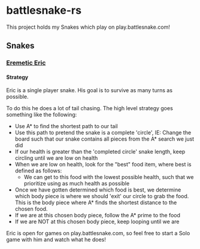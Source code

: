 # battlesnake-rs

This project holds my Snakes which play on play.battlesnake.com!

## Snakes

### [Eremetic Eric](https://play.battlesnake.com/u/coreyja/eremetic-eric/)

#### Strategy

Eric is a single player snake. His goal is to survive as many turns as possible.

To do this he does a lot of tail chasing. The high level strategy goes something like the following:

- Use A* to find the shortest path to our tail
- Use this path to pretend the snake is a complete 'circle', IE: Change the board such that our snake contains all pieces from the A* search we just did
- If our health is greater than the 'completed circle' snake length, keep circling until we are low on health
- When we are low on health, look for the "best" food item, where best is defined as follows:
  - We can get to this food with the lowest possible health, such that we prioritize using as much health as possible
- Once we have gotten determined which food is best, we determine which body piece is where we should 'exit' our circle to grab the food. This is the body piece where A* finds the shortest distance to the chosen food.
- If we are at this chosen body piece, follow the A* prime to the food
- If we are NOT at this chosen body piece, keep looping until we are

Eric is open for games on play.battlesnake.com, so feel free to start a Solo game with him and watch what he does!
